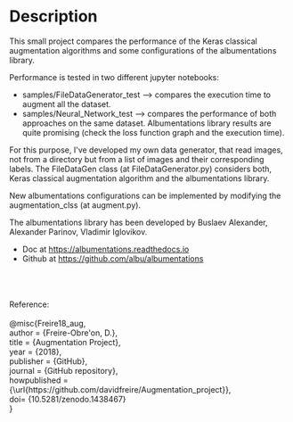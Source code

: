 # Description

This small project compares the performance of the Keras classical augmentation algorithms and some configurations of the albumentations library. 

Performance is tested in two different jupyter notebooks:

- samples/FileDataGenerator_test --> compares the execution time to augment all the dataset.
- samples/Neural_Network_test --> compares the performance of both approaches on the same dataset. Albumentations library results are quite promising (check the loss function graph and the execution time).


For this purpose, I've developed my own data generator, that read images, not from a directory but from a list of images and their corresponding labels. The FileDataGen class (at FileDataGenerator.py) considers both, Keras classical augmentation algorithm and the albumentations library. 

New albumentations configurations can be implemented by modifying the augmentation_clss (at augment.py).


The albumentations library has been developed by Buslaev Alexander, Alexander Parinov, Vladimir Iglovikov. 
- Doc at https://albumentations.readthedocs.io
- Github at https://github.com/albu/albumentations 

<br /><br /><br />
Reference:<br /><br />
@misc{Freire18_aug,<br />
  author = {Freire-Obre\'on, D.},<br />
  title = {Augmentation Project},<br />
  year = {2018},<br />
  publisher = {GitHub},<br />
  journal = {GitHub repository},<br />
  howpublished = {\url{https://<span></span>github.com/davidfreire/Augmentation_project}},<br />
  doi= {10.5281/zenodo.1438467}<br />
}
